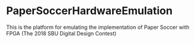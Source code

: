 # PaperSoccerHardwareEmulation
This is the platform for emulating the implementation of Paper Soccer with FPGA (The 2018 SBU Digital Design Contest)
